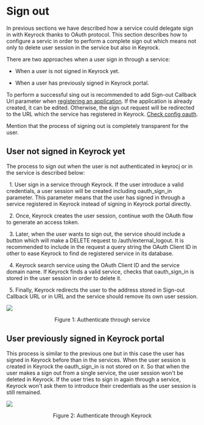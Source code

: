 # Sign out

In previous sections we have described how a service could delegate sign in with
Keyrock thanks to OAuth protocol. This section describes how to configure a
servic in order to perform a complete sign out which means not only to delete
user session in the service but also in Keyrock.

There are two approaches when a user sign in through a service:

-   When a user is not signed in Keyrock yet.

-   When a user has previously signed in Keyrock portal.

To perform a successful sing out is recommended to add Sign-out Callback Url
parameter when
[registering an application](../user_and_programmers_guide/application_guide.md#register-an-application).
If the application is already created, it can be edited. Otherwise, the sign out
request will be redirected to the URL which the service has registered in
Keyrock.
[Check config oauth](../installation_and_administration_guide/configuration.md#oauth20).

Mention that the process of signing out is completely transparent for the user.

## User not signed in Keyrock yet

The process to sign out when the user is not authenticated in keyrocj or in the
service is described below:

&nbsp;&nbsp;1\. User sign in a service through Keyrock. If the user introduce a
valid credentials, a user session will be created including oauth_sign_in
parameter. This parameter means that the user has signed in through a service
registered in Keyrock instead of signing in Keyrock portal directly.

&nbsp;&nbsp;2\. Once, Keyrock creates the user session, continue woth the OAuth
flow to generate an access token.

&nbsp;&nbsp;3\. Later, when the user wants to sign out, the service should
include a button which will make a DELETE request to /auth/external_logout. It
is recommended to include in the request a query string the OAuth Client ID in
other to ease Keyrock to find de registered service in its database.

&nbsp;&nbsp;4\. Keyrock search service using the OAuth Client ID and the service
domain name. If Keyrock finds a valid service, checks that oauth_sign_in is
stored in the user session in order to delete it.

&nbsp;&nbsp;5\. Finally, Keyrock redirects the user to the address stored in
Sign-out Callback URL or in URL and the service should remove its own user
session.

<img src="https://raw.githubusercontent.com/ging/fiware-idm/master/doc/resources/oauth_sign_out_service_delete_session.png" style="border-style: none;"/>
<p align="center">Figure 1: Authenticate through service</p>

## User previously signed in Keyrock portal

This process is similar to the previous one but in this case the user has signed
in Keyrock before than in the services. When the user session is created in
Keyrock the oauth_sign_in is not stored on it. So that when the user makes a
sign out from a single service, the user session won't be deleted in Keyrock. If
the user tries to sign in again through a service, Keyrock won't ask them to
introduce their credentials as the user session is still remained.

<img src="https://raw.githubusercontent.com/ging/fiware-idm/master/doc/resources/oauth_sign_out_no_delete_session.png" style="border-style: none;"/>
<p align="center">Figure 2: Authenticate through Keyrock</p>
